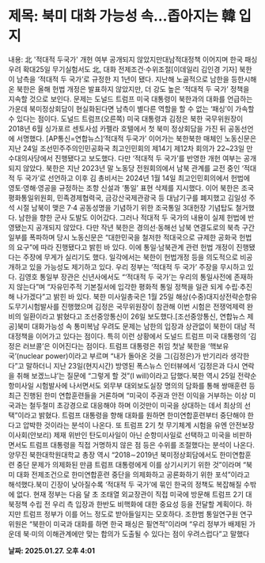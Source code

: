 # **제목: 북미 대화 가능성 속…좁아지는 韓 입지**

  내용: 北 '적대적 두국가' 개헌 여부 공개되지 않았지만대남적대정책 이어지며 한국 패싱 우려 확대25일 무기실험서도 北, 대화 전제조건·수위조절[이데일리 김인경 기자] 북한이 남측을 ‘적대적 두 국가’로 규정한 지 1년이 됐다. 지난해 노골적으로 남한을 등한시해 온 북한은 올해 헌법 개정은 발표하지 않았지만, 더 강도 높은 ‘적대적 두 국가’ 정책을 지속할 것으로 보인다. 문제는 도널드 트럼프 미국 대통령이 북한과의 대화를 언급하는 가운데 북미정상회담이 현실화된다면 남측이 별다른 역할을 할 수 없는 ‘패싱’이 가속할 수 있다는 점이다. 도널드 트럼프(오른쪽) 미국 대통령과 김정은 북한 국무위원장이 2018년 6월 싱가포르 센토사섬 카펠라 호텔에서 첫 북미 정상회담을 가진 뒤 공동선언에 서명했다. [AP통신=연합뉴스]‘적대적 두국가’ 이어가는 북한북한 매체인 노동신문은 지난 24일 조선민주주의인민공화국 최고인민회의 제14기 제12차 회의가 22~23일 만수대의사당에서 진행됐다고 보도했다. 다만 ‘적대적 두 국가’를 반영한 개헌 여부는 공개되지 않았다. 북한은 지난 2023년 말 노동당 전원회의에서 남북 관계를 교전 중인 ‘적대적 두 국가’로 선언하고 이후 김 총비서는 2024년 1월 14일 최고인민회의에서 헌법에 영토·영해·영공을 규정하는 조항 신설과 ‘통일’ 표현 삭제를 지시했다. 이어 북한은 조국평화통일위원회, 민족경제협력국, 금강산국제관광국 등 대남기구를 폐지했고 김일성 주석 시절 남북이 맺은 7·4 공동성명을 기념하기 위한 조국통일 3대헌장 기념탑도 철거했다. 남한을 향한 군사 도발도 이어갔다. 그러나 적대적 두 국가의 내용이 실제 헌법에 반영됐는지 공개되지 않았다. 다만 작년 북한은 경의선·동해선 남북 연결도로의 북측 구간 일부를 폭파하며 당시 노동신문은 “대한민국을 철저한 적대국으로 규제한 공화국 헌법의 요구”에 따라 진행됐다고 밝힌 바 있다. 이에 통일·남북관계 관련 헌법 개정이 진행됐다는 주장에 무게가 실리기도 했다. 일각에서는 북한이 헌법개정 등을 의도적으로 비공개하고 있을 가능성도 제기하고 있다. 우리 정부는 ‘적대적 두 국가’ 주장을 무시하고 있다. 김영호 통일부 장관은 신년사에서도 “‘적대적 두 국가’는 우리의 통일사전에 존재하지 않는다”며 “자유민주적 기본질서에 입각한 평화적 통일 정책을 일관 되게 수립·추진해 나가겠다”고 밝힌 바 있다. 북한 미사일총국은 1월 25일 해상(수중)대지상전략순항유도무기시험발사를 진행했으며 김정은 국무위원장이 참관해 이번 시험은 전쟁억제력 완비의 일환이라고 밝혔다고 조선중앙통신이 26일 보도했다.[조선중앙통신, 연합뉴스 제공]북미 대화가능성 속 통미복남 우려도 문제는 남한의 입장과 상관없이 북한이 대남 적대정책을 이어가고 있다는 점이다. 특히 이런 상황에서 도널드 트럼프 미국 대통령의 ‘김정은 러브콜’은 이어진다는 점이다. 트럼프 대통령은 취임 첫날 북한을 ‘핵보유국’(nuclear power)이라고 부르며 “내가 돌아온 것을 그(김정은)가 반기리라 생각한다”고 말하더니 지난 23일(현지시간) 방영된 폭스뉴스 인터뷰에서 ‘김정은과 다시 연락을 취해 보겠느냐’는 질문에 “그렇게 할 것”(I will)이라고 답했다.북한 역시 25일 전략순항미사일 시험발사에 나서면서도 외무부 대외보도실장 명의의 담화를 통해 쌍매훈련 등 최근 진행된 한미 연합훈련들을 거론하며 “미국이 주권과 안전 이익을 거부하는 이상 미국과는 철두철미 초강경으로 대응해야 하며 이것만이 미국을 상대하는 데서 최상의 선택”이라고 밝혔다. 트럼프 대통령을 향해 대화를 원하면 한미연합훈련부터 중단해야 한다고 압박한 것이라는 분석이 나온다. 또 트럼프 2기 첫 무기체계 시험을 유엔 안전보장이사회(안보리) 제재 위반인 탄도미사일이 아닌 순항미사일로 선택하고 미국을 비판하면서도 트럼프 대통령을 직접 거명하지 않은 점 등은 수위를 조절했다는 분석이 나온다. 양무진 북한대학원대학교 총장 역시 “2018∼2019년 북미정상회담에서도 한미연합훈련 중단 문제가 의제화된 만큼 트럼프 대통령에게 이를 상기시키기 위한 것”이라며 “북미 대화 전제조건으로 한미연합훈련 중단을 의제화하고 공론화하기 위한 포석”이라고 해석했다.북미 긴장이 낮아질수록 ‘적대적 두 국가’에 묶인 한국의 정책도 복잡해질 수밖에 없다. 현재 정부는 다음 달 초 조태열 외교장관이 직접 미국에 방문해 트럼프 2기 대북정책 수립 전 우리 측 입장과 한반도 비핵화에 대한 중요성 등을 전달할 계획이다. 하지만 트럼프 정부가 이를 어느 정도로 받아들일지는 모호하다. 조한범 통일연구원 연구위원은 “북한이 미국과 대화를 하면 한국 패싱은 필연적”이라며 “우리 정부가 배제된 가운데 북·미의 이해관계에만 맞는 합의가 도출될 수 있다는 점이 우려스럽다”고 말했다

  **날짜: 2025.01.27. 오후 4:01**